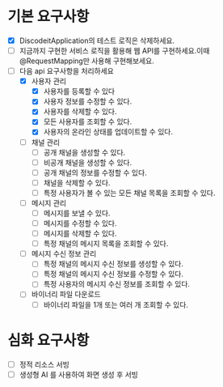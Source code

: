 # 기본 요구사항
- [x] DiscodeitApplication의 테스트 로직은 삭제하세요.
- [ ] 지금까지 구현한 서비스 로직을 활용해 웹 API를 구현하세요.이때 @RequestMapping만 사용해 구현해보세요.
- [ ] 다음 api 요구사항을 처리하세요
  - [x] 사용자 관리
    - [x] 사용자를 등록할 수 있다
    - [x] 사용자 정보를 수정할 수 있다.
    - [x] 사용자를 삭제할 수 있다.
    - [x] 모든 사용자를 조회할 수 있다.
    - [x] 사용자의 온라인 상태를 업데이트할 수 있다.
  - [ ] 채널 관리
    - [ ] 공개 채널을 생성할 수 있다.
    - [ ] 비공개 채널을 생성할 수 있다.
    - [ ] 공개 채널의 정보를 수정할 수 있다.
    - [ ] 채널을 삭제할 수 있다.
    - [ ] 특정 사용자가 볼 수 있는 모든 채널 목록을 조회할 수 있다.
  - [ ] 메시지 관리
    - [ ] 메시지를 보낼 수 있다.
    - [ ] 메시지를 수정할 수 있다.
    - [ ] 메시지를 삭제할 수 있다.
    - [ ] 특정 채널의 메시지 목록을 조회할 수 있다.
  - [ ] 메시지 수신 정보 관리
    - [ ] 특정 채널의 메시지 수신 정보를 생성할 수 있다.
    - [ ] 특정 채널의 메시지 수신 정보를 수정할 수 있다.
    - [ ] 특정 사용자의 메시지 수신 정보를 조회할 수 있다.
  - [ ] 바이너리 파일 다운로드
    - [ ] 바이너리 파일을 1개 또는 여러 개 조회할 수 있다.

# 심화 요구사항
- [ ] 정적 리소스 서빙
- [ ] 생성형 AI 를 사용하여 화면 생성 후 서빙
